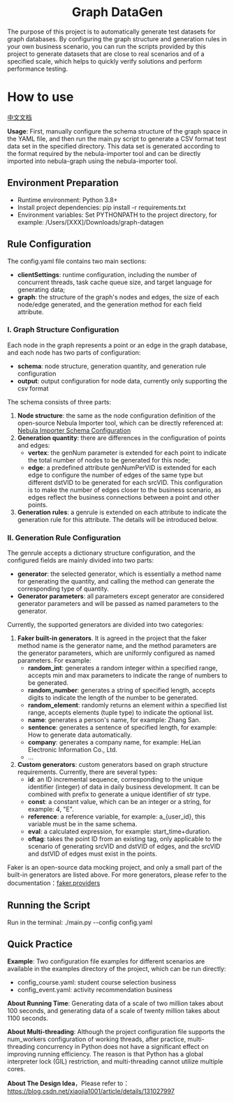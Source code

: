 <div align="center">
  <h1>Graph DataGen</h1>
</div>

The purpose of this project is to automatically generate test datasets for graph databases. By configuring the graph structure and generation rules in your own business scenario, you can run the scripts provided by this project to generate datasets that are close to real scenarios and of a specified scale, which helps to quickly verify solutions and perform performance testing.

# How to use

[中文文档](README.md)

**Usage**: First, manually configure the schema structure of the graph space in the YAML file, and then run the main.py script to generate a CSV format test data set in the specified directory. This data set is generated according to the format required by the nebula-importer tool and can be directly imported into nebula-graph using the nebula-importer tool.

## Environment Preparation
* Runtime environment: Python 3.8+
* Install project dependencies: pip install -r requirements.txt
* Environment variables: Set PYTHONPATH to the project directory, for example: /Users/[XXX]/Downloads/graph-datagen

## Rule Configuration
The config.yaml file contains two main sections:
* **clientSettings**: runtime configuration, including the number of concurrent threads, task cache queue size, and target language for generating data;
* **graph**: the structure of the graph's nodes and edges, the size of each node/edge generated, and the generation method for each field attribute.

### I. Graph Structure Configuration
Each node in the graph represents a point or an edge in the graph database, and each node has two parts of configuration:
- **schema**: node structure, generation quantity, and generation rule configuration
- **output**: output configuration for node data, currently only supporting the csv format

The schema consists of three parts:
1. **Node structure**: the same as the node configuration definition of the open-source Nebula Importer tool, which can be directly referenced at: [Nebula Importer Schema Configuration](https://docs.nebula-graph.com.cn/3.3.0/nebula-importer/use-importer/#schema)
2. **Generation quantity**: there are differences in the configuration of points and edges:
   - **vertex**: the genNum parameter is extended for each point to indicate the total number of nodes to be generated for this node;
   - **edge**: a predefined attribute genNumPerVID is extended for each edge to configure the number of edges of the same type but different dstVID to be generated for each srcVID. This configuration is to make the number of edges closer to the business scenario, as edges reflect the business connections between a point and other points.
3. **Generation rules**: a genrule is extended on each attribute to indicate the generation rule for this attribute. The details will be introduced below.

### II. Generation Rule Configuration
The genrule accepts a dictionary structure configuration, and the configured fields are mainly divided into two parts:
- **generator**: the selected generator, which is essentially a method name for generating the quantity, and calling the method can generate the corresponding type of quantity.
- **Generator parameters**: all parameters except generator are considered generator parameters and will be passed as named parameters to the generator.

Currently, the supported generators are divided into two categories:
1. **Faker built-in generators**. It is agreed in the project that the faker method name is the generator name, and the method parameters are the generator parameters, which are uniformly configured as named parameters. For example:
   - **random_int**: generates a random integer within a specified range, accepts min and max parameters to indicate the range of numbers to be generated.
   - **random_number**: generates a string of specified length, accepts digits to indicate the length of the number to be generated.
   - **random_element**: randomly returns an element within a specified list range, accepts elements (tuple type) to indicate the optional list.
   - **name**: generates a person's name, for example: Zhang San.
   - **sentence**: generates a sentence of specified length, for example: How to generate data automatically.
   - **company**: generates a company name, for example: HeLian Electronic Information Co., Ltd.
   - ...
2. **Custom generators**: custom generators based on graph structure requirements. Currently, there are several types:
   - **id**: an ID incremental sequence, corresponding to the unique identifier (integer) of data in daily business development. It can be combined with prefix to generate a unique identifier of str type.
   - **const**: a constant value, which can be an integer or a string, for example: 4, "E".
   - **reference**: a reference variable, for example: a_{user_id}, this variable must be in the same schema.
   - **eval**: a calculated expression, for example: start_time+duration.
   - **oftag**: takes the point ID from an existing tag, only applicable to the scenario of generating srcVID and dstVID of edges, and the srcVID and dstVID of edges must exist in the points.

Faker is an open-source data mocking project, and only a small part of the built-in generators are listed above. For more generators, please refer to the documentation：[faker.providers](https://faker.readthedocs.io/en/master/providers/baseprovider.html)

## Running the Script
Run in the terminal: ./main.py --config config.yaml

## Quick Practice
**Example**: Two configuration file examples for different scenarios are available in the examples directory of the project, which can be run directly:
- config_course.yaml: student course selection business
- config_event.yaml: activity recommendation business

**About Running Time**: Generating data of a scale of two million takes about 100 seconds, and generating data of a scale of twenty million takes about 1100 seconds.

**About Multi-threading**: Although the project configuration file supports the num_workers configuration of working threads, after practice, multi-threading concurrency in Python does not have a significant effect on improving running efficiency. The reason is that Python has a global interpreter lock (GIL) restriction, and multi-threading cannot utilize multiple cores.


**About The Design Idea**，Please refer to：https://blog.csdn.net/xiaojia1001/article/details/131027997

